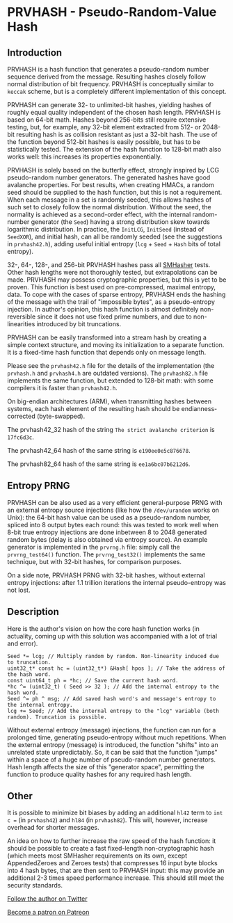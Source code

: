 # PRVHASH - Pseudo-Random-Value Hash #

## Introduction ##

PRVHASH is a hash function that generates a pseudo-random number sequence
derived from the message. Resulting hashes closely follow normal distribution
of bit frequency. PRVHASH is conceptually similar to `keccak` scheme, but is a
completely different implementation of this concept.

PRVHASH can generate 32- to unlimited-bit hashes, yielding hashes of roughly
equal quality independent of the chosen hash length. PRVHASH is based on
64-bit math. Hashes beyond 256-bits still require extensive testing, but, for
example, any 32-bit element extracted from 512- or 2048-bit resulting hash is
as collision resistant as just a 32-bit hash. The use of the function beyond
512-bit hashes is easily possible, but has to be statistically tested. The
extension of the hash function to 128-bit math also works well: this increases
its properties exponentially.

PRVHASH is solely based on the butterfly effect, strongly inspired by LCG
pseudo-random number generators. The generated hashes have good avalanche
properties. For best results, when creating HMACs, a random seed should be
supplied to the hash function, but this is not a requirement. When each
message in a set is randomly seeded, this allows hashes of such set to closely
follow the normal distribution. Without the seed, the normality is achieved as
a second-order effect, with the internal random-number generator (the `Seed`)
having a strong distribution skew towards logarithmic distribution. In
practice, the `InitLCG`, `InitSeed` (instead of `SeedXOR`), and initial hash,
can all be randomly seeded (see the suggestions in `prvhash42.h`), adding
useful initial entropy (`lcg` + `Seed` + `Hash` bits of total entropy).

32-, 64-, 128-, and 256-bit PRVHASH hashes pass all [SMHasher](https://github.com/rurban/smhasher)
tests. Other hash lengths were not thoroughly tested, but extrapolations can
be made. PRVHASH may possess cryptographic properties, but this is yet to be
proven. This function is best used on pre-compressed, maximal entropy, data.
To cope with the cases of sparse entropy, PRVHASH ends the hashing of the
message with the trail of "impossible bytes", as a pseudo-entropy injection.
In author's opinion, this hash function is almost definitely non-reversible
since it does not use fixed prime numbers, and due to non-linearities
introduced by bit truncations.

PRVHASH can be easily transformed into a stream hash by creating a simple
context structure, and moving its initialization to a separate function. It is
a fixed-time hash function that depends only on message length.

Please see the `prvhash42.h` file for the details of the implementation (the
`prvhash.h` and `prvhash4.h` are outdated versions).  The `prvhash82.h` file
implements the same function, but extended to 128-bit math: with some
compilers it is faster than `prvhash42.h`.

On big-endian architectures (ARM), when transmitting hashes between systems,
each hash element of the resulting hash should be endianness-corrected
(byte-swapped).

The prvhash42_32 hash of the string `The strict avalanche criterion` is
`17fc6d3c`.

The prvhash42_64 hash of the same string is `e190ee0e5c876678`.

The prvhash82_64 hash of the same string is `ee1a6bc07b6212d6`.

## Entropy PRNG ##

PRVHASH can be also used as a very efficient general-purpose PRNG with an
external entropy source injections (like how the `/dev/urandom` works on
Unix): the 64-bit hash value can be used as a pseudo-random number, spliced
into 8 output bytes each round: this was tested to work well when 8-bit true
entropy injections are done inbetween 8 to 2048 generated random bytes (delay
is also obtained via entropy source). An example generator is implemented in
the `prvrng.h` file: simply call the `prvrng_test64()` function. The
`prvrng_test32()` implements the same technique, but with 32-bit hashes, for
comparison purposes.

On a side note, PRVHASH PRNG with 32-bit hashes, without external
entropy injections: after 1.1 trillion iterations the internal pseudo-entropy
was not lost.

## Description ##

Here is the author's vision on how the core hash function works (in actuality,
coming up with this solution was accompanied with a lot of trial and error).

	Seed *= lcg; // Multiply random by random. Non-linearity induced due to truncation.
	uint32_t* const hc = (uint32_t*) &Hash[ hpos ]; // Take the address of the hash word.
	const uint64_t ph = *hc; // Save the current hash word.
	*hc ^= (uint32_t) ( Seed >> 32 ); // Add the internal entropy to the hash word.
	Seed ^= ph ^ msg; // Add saved hash word's and message's entropy to the internal entropy.
	lcg += Seed; // Add the internal entropy to the "lcg" variable (both random). Truncation is possible.

Without external entropy (message) injections, the function can run for a
prolonged time, generating pseudo-entropy without much repetitions. When the
external entropy (message) is introduced, the function "shifts" into an
unrelated state unpredictably. So, it can be said that the function "jumps"
within a space of a huge number of pseudo-random number generators. Hash
length affects the size of this "generator space", permitting the function to
produce quality hashes for any required hash length.

## Other ##

It is possible to minimize bit biases by adding an additional `hl42` term
to `int c =` (in `prvhash42`) and `hl84` (in `prvhash82`). This will, however,
increase overhead for shorter messages.

An idea on how to further increase the raw speed of the hash function: it
should be possible to create a fast fixed-length non-cryptographic hash
(which meets most SMHasher requirements on its own, except AppendedZeroes and
Zeroes tests) that compresses 16 input byte blocks into 4 hash bytes, that are
then sent to PRVHASH input: this may provide an additional 2-3 times speed
performance increase. This should still meet the security standards.

[Follow the author on Twitter](https://twitter.com/AlekseyVaneev)

[Become a patron on Patreon](https://patreon.com/aleksey_vaneev)
